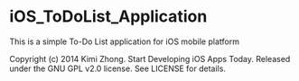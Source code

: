 iOS_ToDoList_Application
========================

This is a simple To-Do List application for iOS mobile platform

Copyright (c) 2014 Kimi Zhong. Start Developing iOS Apps Today.
Released under the GNU GPL v2.0 license. See LICENSE for details.
